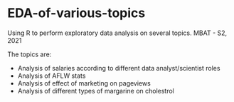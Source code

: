 # EDA-of-various-topics
Using R to perform exploratory data analysis on several topics. MBAT - S2, 2021

The topics are:
- Analysis of salaries according to different data analyst/scientist roles
- Analysis of AFLW stats
- Analysis of effect of marketing on pageviews
- Analysis of different types of margarine on cholestrol

